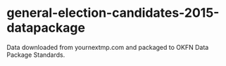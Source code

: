 # general-election-candidates-2015-datapackage

Data downloaded from yournextmp.com and packaged to OKFN Data Package Standards.

